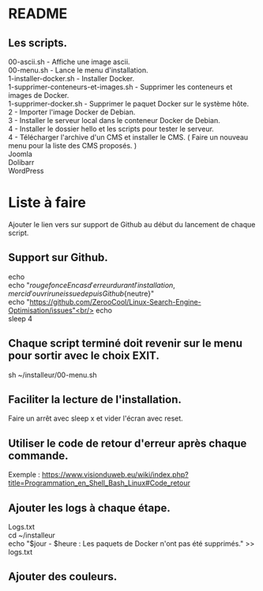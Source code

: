 # README
## Les scripts.
00-ascii.sh - Affiche une image ascii.<br/>
00-menu.sh - Lance le menu d'installation.<br/>
1-installer-docker.sh - Installer Docker.<br/>
1-supprimer-conteneurs-et-images.sh - Supprimer les conteneurs et images de Docker.<br/>
1-supprimer-docker.sh - Supprimer le paquet Docker sur le système hôte.<br/>
2 - Importer l'image Docker de Debian.<br/>
3 - Installer le serveur local dans le conteneur Docker de Debian.<br/>
4 - Installer le dossier hello et les scripts pour tester le serveur.<br/>
4 - Télécharger l'archive d'un CMS et installer le CMS. ( Faire un nouveau menu pour la liste des CMS proposés. )<br/>
Joomla<br/>
Dolibarr<br/>
WordPress

# Liste à faire
Ajouter le lien vers sur support de Github au début du lancement de chaque script.

## Support sur Github.
echo<br/>
echo "${rougefonce}En cas d'erreur durant l'installation, merci d'ouvrir une issue depuis Github${neutre}"<br/>
echo "https://github.com/ZerooCool/Linux-Search-Engine-Optimisation/issues"<br/>
echo<br/>
sleep 4

## Chaque script terminé doit revenir sur le menu pour sortir avec le choix EXIT.
sh ~/installeur/00-menu.sh

## Faciliter la lecture de l'installation.
Faire un arrêt avec sleep x et vider l'écran avec reset.<br/>

## Utiliser le code de retour d'erreur après chaque commande.
Exemple : https://www.visionduweb.eu/wiki/index.php?title=Programmation_en_Shell_Bash_Linux#Code_retour

## Ajouter les logs à chaque étape.
Logs.txt<br/>
cd ~/installeur<br/>
echo "$jour - $heure : Les paquets de Docker n'ont pas été supprimés." >> logs.txt

## Ajouter des couleurs.
